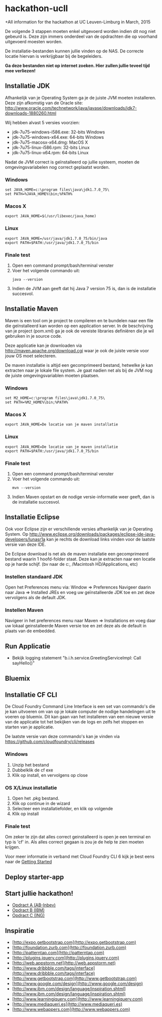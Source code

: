 # hackathon-ucll
+All information for the hackathon at UC Leuven-Limburg in March, 2015

De volgende 3 stappen moeten enkel uitgevoerd worden indien dit nog niet gebeurd is. Deze zijn immers onderdeel van de opdrachten die op voorhand uitgevoerd moesten worden.

De installatie-bestanden kunnen jullie vinden op de NAS. De correcte locatie hiervan is verkrijgbaar bij de begeleiders.

**Ga deze bestanden niet op internet zoeken. Hier zullen jullie teveel tijd mee verliezen!**

## Installatie JDK

Afhankelijk van je Operating System ga je de juiste JVM moeten installeren. Deze zijn afkomstig van de Oracle site: http://www.oracle.com/technetwork/java/javase/downloads/jdk7-downloads-1880260.html

Wij hebben alvast 5 versies voorzien:

* jdk-7u75-windows-i586.exe: 32-bits Windows
* jdk-7u75-windows-x64.exe: 64-bits Windows
* jdk-7u75-macosx-x64.dmg: MacOS X
* jdk-7u75-linux-i586.rpm: 32-bits Linux
* jdk-7u75-linux-x64.rpm: 64-bits Linux

Nadat de JVM correct is geïnstalleerd op jullie systeem, moeten de omgevingsvariabelen nog correct geplaatst worden.

### Windows
```
set JAVA_HOME=c:\program files\java\jdk1.7.0_75\
set PATH=%JAVA_HOME%\bin;%PATH%
```

### Macos X
```
export JAVA_HOME=$(/usr/libexec/java_home)
```

### Linux
```
export JAVA_HOME=/usr/java/jdk1.7.0_75/bin/java
export PATH=$PATH:/usr/java/jdk1.7.0_75/bin
```

### Finale test

1. Open een command prompt/bash/terminal venster
2. Voer het volgende commando uit:<br>
   ```
   java --version
   ```
3. Indien de JVM aan geeft dat hij Java 7 version 75 is, dan is de installatie succesvol. 

## Installatie Maven

Maven is een tool om je project te compileren en te bundelen naar een file die geïnstalleerd kan worden op een application server. In de beschrijving van je project (pom.xml) ga je ook de vereiste libraries definiëren die je wil gebruiken in je source code.

Deze applicatie kan je downloaden via http://maven.apache.org/download.cgi waar je ook de juiste versie voor jouw OS moet selecteren.

De maven installatie is altijd een gecomprimeerd bestand, hetwelke je kan extracten naar je lokale file system. Je gaat nadien net als bij de JVM nog de juiste omgevingsvariablen moeten plaatsen.

### Windows
```
set M2_HOME=c:\program files\java\jdk1.7.0_75\
set PATH=%M2_HOME%\bin;%PATH%
```

### Macos X
```
export JAVA_HOME=De locatie van je maven installatie
```

### Linux
```
export JAVA_HOME=De locatie van je maven installatie
export PATH=$PATH:/usr/java/jdk1.7.0_75/bin
```

### Finale test

1. Open een command prompt/bash/terminal venster
2. Voer het volgende commando uit:<br>
   ```
   mvn --version
   ```
3. Indien Maven opstart en de nodige versie-informatie weer geeft, dan is de installatie succesvol. 

## Installatie Eclipse

Ook voor Eclipse zijn er verschillende versies afhankelijk van je Operating System. Op http://www.eclipse.org/downloads/packages/eclipse-ide-java-developers/lunasr1a kan je rechts de download links vinden voor de laatste versie van deze IDE.

De Eclipse download is net als de maven installatie een gecomprimeerd bestand waarin 1 hoofd-folder staat. Deze kan je extracten naar een locatie op je harde schijf. (bv naar de c:\, /Macintosh HD/Applications, etc)

### Instellen standaard JDK

Open het Preferences menu via: Window => Preferences
Navigeer daarin naar Java => Installed JREs en voeg uw geïnstalleerde JDK toe en zet deze vervolgens als de default JDK.

### Instellen Maven

Navigeer in het preferences menu naar Maven => Installations en voeg daar uw lokaal geinstalleerde Maven versie toe en zet deze als de default in plaats van de embedded.

## Run Applicatie
- Bekijk logging statement "b.i.h.service.GreetingServiceImpl: Call sayHello()"

## Bluemix

## Installatie CF CLI

De Cloud Foundry Command Line Interface is een set van commando's die je kan uitvoeren om van op je lokale computer de nodige handelingen uit te voeren op bluemix. Dit kan gaan van het installeren van een nieuwe versie van de applicatie tot het bekijken van de logs en zelfs het stoppen en starten van je applicatie.

De laatste versie van deze commando's kan je vinden via https://github.com/cloudfoundry/cli/releases

### Windows

1. Unzip het bestand
2. Dubbelklik de cf exe
3. Klik op install, en vervolgens op close

### OS X/Linux installatie

1. Open het .pkg bestand.
2. Klik op continue in de wizard
3. Selecteer een installatiefolder, en klik op volgende
4. Klik op install

### Finale test

Om zeker te zijn dat alles correct geinstalleerd is open je een terminal en typ is 'cf' in. Als alles correct gegaan is zou je de help te zien moeten krijgen.

Voor meer informatie in verband met Cloud Foundry CLI 6 kijk je best eens naar de
<a href="http://docs.cloudfoundry.org/devguide/installcf/whats-new-v6.html">Getting Started</a>

## Deploy starter-app

## Start jullie hackathon!
- [Opdract A (AB-Inbev)](/docs/OpdrachtA.md)
- [Opdract B (IBM)](/docs/OpdrachtB.md)
- [Opdract C (ING)](/docs/OpdrachtC.md)

## Inspiratie
- [http://expo.getbootstrap.com](http://expo.getbootstrap.com)
- [http://foundation.zurb.com](http://foundation.zurb.com)
- [http://patterntap.com](http://patterntap.com)
- [http://plugins.jquery.com](http://plugins.jquery.com)
- [http://web.appstorm.net](http://web.appstorm.net)
- [http://www.dribbble.com/tags/interface](http://www.dribbble.com/tags/interface)
- [http://www.getbootstrap.com](http://www.getbootstrap.com)
- [http://www.google.com/design](http://www.google.com/design)
- [http://www.ibm.com/design/language/inspiration.shtml](http://www.ibm.com/design/language/inspiration.shtml)
- [http://www.learningjquery.com](http://www.learningjquery.com)
- [http://www.mediaqueri.es](http://www.mediaqueri.es)
- [http://www.webappers.com](http://www.webappers.com)

